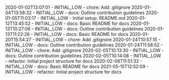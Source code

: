 2020-01-02T13:07:01 - INITIAL_LOW - chore: Add .gitignore
2020-01-04T13:58:32 - INITIAL_LOW - docs: Outline contribution guidelines
2020-01-05T11:03:17 - INITIAL_LOW - Initial setup: README.md
2020-01-12T13:45:52 - INITIAL_LOW - docs: Basic README for docs
2020-01-13T10:27:06 - INITIAL_LOW - docs: Outline contribution guidelines
2020-01-13T11:22:26 - INITIAL_LOW - docs: Basic README for docs
2020-01-20T15:54:27 - INITIAL_LOW - chore: Add .gitignore
2020-01-24T10:57:15 - INITIAL_LOW - docs: Outline contribution guidelines
2020-01-24T11:58:52 - INITIAL_LOW - chore: Add .gitignore
2020-02-05T10:13:30 - INITIAL_LOW - docs: Outline contribution guidelines
2020-02-05T10:14:08 - INITIAL_LOW - refactor: Initial project structure for docs
2020-02-08T11:51:32 - INITIAL_LOW - docs: Basic README for docs
2021-05-15T12:52:09 - INITIAL_LOW - refactor: Initial project structure for docs
